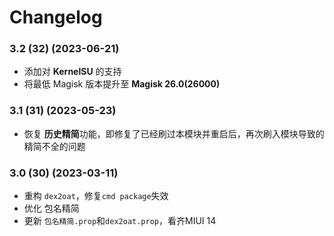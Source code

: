 # Changelog

### 3.2 (32) (2023-06-21)

- 添加对 **KernelSU** 的支持
- 将最低 Magisk 版本提升至 **Magisk 26.0(26000)**

### 3.1 (31) (2023-05-23)

- 恢复 **历史精简**功能，即修复了已经刷过本模块并重启后，再次刷入模块导致的精简不全的问题

### 3.0 (30) (2023-03-11)

- 重构 `dex2oat`，修复`cmd package`失效
- 优化 包名精简
- 更新 `包名精简.prop`和`dex2oat.prop`，看齐MIUI 14
